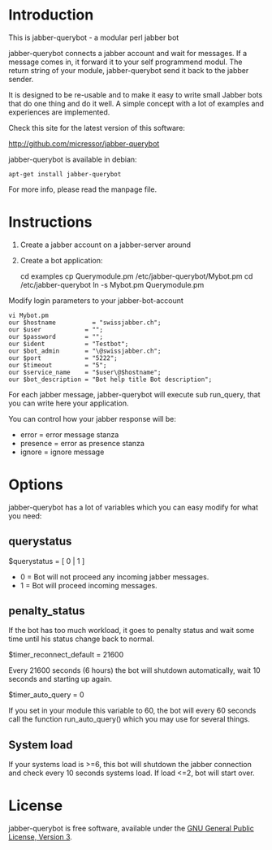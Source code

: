 # Introduction

This is jabber-querybot - a modular perl jabber bot

jabber-querybot connects a jabber account and wait for messages. If a message
comes in, it forward it to your self programmend modul. The return string of
your module, jabber-querybot send it back to the jabber sender.

It is designed to be re-usable and to make it easy to write small
Jabber bots that do one thing and do it well. A simple concept with a
lot of examples and experiences are implemented.

Check this site for the latest version of this software:

<http://github.com/micressor/jabber-querybot>

jabber-querybot is available in debian:

	apt-get install jabber-querybot

For more info, please read the manpage file.

# Instructions

1. Create a jabber account on a jabber-server around

2. Create a bot application:

	cd examples
	cp Querymodule.pm /etc/jabber-querybot/Mybot.pm
	cd /etc/jabber-querybot
	ln -s Mybot.pm Querymodule.pm

Modify login parameters to your jabber-bot-account

	vi Mybot.pm
	our $hostname	       = "swissjabber.ch";
	our $user            = "";
	our $password        = "";
	our $ident           = "Testbot";
	our $bot_admin       = "\@swissjabber.ch";
	our $port            = "5222";
	our $timeout         = "5";
	our $service_name    = "$user\@$hostname";
	our $bot_description = "Bot help title Bot description";

For each jabber message, jabber-querybot will execute sub run_query,
that you can write here your application.

You can control how your jabber response will be:

* error = error message stanza
* presence = error as presence stanza
* ignore = ignore message

# Options

jabber-querybot has a lot of variables which you can easy modify for
what you need:

## querystatus

$querystatus = [ 0 | 1 ]

* 0 = Bot will not proceed any incoming jabber messages.
* 1 = Bot will proceed incoming messages.

## penalty_status

If the bot has too much workload, it goes to penalty status and wait some
time until his status change back to normal.

$timer_reconnect_default = 21600

Every 21600 seconds (6 hours) the bot will shutdown automatically, wait 10
seconds and starting up again.

$timer_auto_query = 0

If you set in your module this variable to 60, the bot will every 60 seconds
call the function run_auto_query() which you may use for several things.

## System load

If your systems load is >=6, this bot will shutdown the jabber connection
and check every 10 seconds systems load. If load <=2, bot will start over.

# License

jabber-querybot is free software, available under the [GNU General Public License, Version 3](http://www.gnu.org/licenses/gpl.html).
